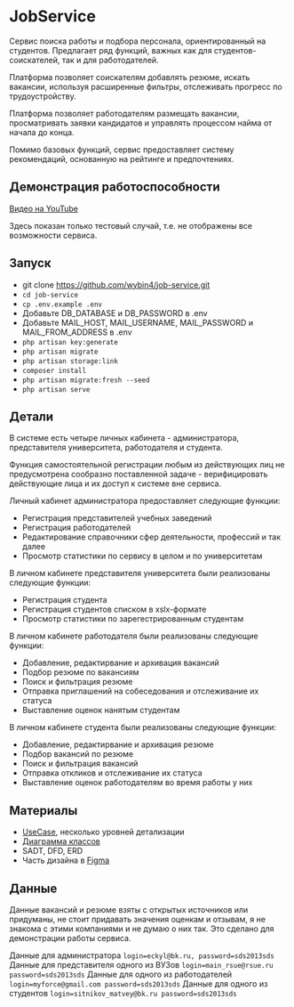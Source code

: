 # JobService
Сервис поиска работы и подбора персонала, ориентированный на студентов. Предлагает ряд функций, важных как для студентов-соискателей, так и для работодателей.

Платформа позволяет соискателям добавлять резюме, искать вакансии, используя расширенные фильтры, отслеживать прогресс по трудоустройству. 

Платформа позволяет работодателям размещать вакансии, просматривать заявки кандидатов и управлять процессом найма от начала до конца.

Помимо базовых функций, сервис предоставляет систему рекомендаций, основанную на рейтинге и предпочтениях.

## Демонстрация работоспособности

[Видео на YouTube](https://youtu.be/13wgWBVtEFA)

Здесь показан только тестовый случай, т.е. не отображены все возможности сервиса.

## Запуск
- git clone https://github.com/wybin4/job-service.git
- `cd job-service`
- `cp .env.example .env`
- Добавьте DB_DATABASE и DB_PASSWORD в .env
- Добавьте MAIL_HOST, MAIL_USERNAME, MAIL_PASSWORD и MAIL_FROM_ADDRESS в .env
- `php artisan key:generate`
- `php artisan migrate`
- `php artisan storage:link`
- `composer install`
- `php artisan migrate:fresh --seed`
- `php artisan serve`

## Детали
В системе есть четыре личных кабинета - администратора, представителя университета, работодателя и студента.

Функция самостоятельной регистрации любым из действующих лиц не предусмотрена сообразно поставленной задаче - верифицировать действующие лица и их доступ к системе вне сервиса.

Личный кабинет администратора предоставляет следующие функции:
- Регистрация представителей учебных заведений
- Регистрация работодателей
- Редактирование справочники сфер деятельности, профессий и так далее
- Просмотр статистики по сервису в целом и по университетам

В личном кабинете представителя университета были реализованы следующие функции:
- Регистрация студента
- Регистрация студентов списком в xslx-формате
- Просмотр статистики по зарегестрированным студентам

В личном кабинете работодателя были реализованы следующие функции:
- Добавление, редактирвание и архивация вакансий
- Подбор резюме по вакансиям
- Поиск и фильтрация резюме
- Отправка приглашений на собеседования и отслеживание их статуса
- Выставление оценок нанятым студентам

В личном кабинете студента были реализованы следующие функции:
- Добавление, редактирвание и архивация резюме
- Подбор вакансий по резюме
- Поиск и фильтрация вакансий
- Отправка откликов и отслеживание их статуса
- Выставление оценок работодателям во время работы у них

## Материалы
- [UseCase](https://drive.google.com/file/d/1wW9Du9CE2hkdw6p7I7h_5B0-WB8PWS26/view?usp=sharing), несколько уровней детализации
- [Диаграмма классов](https://drive.google.com/file/d/1FJNAPDURpdWECHmWyTDBPteH6_oAPt7W/view?usp=sharing)
- SADT, DFD, ERD
- Часть дизайна в [Figma](https://www.figma.com/file/hJZ0JDXeuobYIYmFKmvt2t/%D0%B2%D0%B5%D0%B1?node-id=0-1&t=RXojOQLTWAAHdUk4-0)

## Данные
Данные вакансий и резюме взяты с открытых источников или придуманы, не стоит придавать значения оценкам и отзывам, я не знакома с этими компаниями и не думаю о них так. Это сделано для демонстрации работы сервиса.

Данные для администратора `login=eckyl@bk.ru, password=sds2013sds`
Данные для представителя одного из ВУЗов `login=main_rsue@rsue.ru password=sds2013sds`
Данные для одного из работодателей `login=myforce@gmail.com password=sds2013sds`
Данные для одного из студентов `login=sitnikov_matvey@bk.ru password=sds2013sds`
